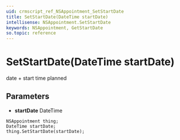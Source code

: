```yaml
---
uid: crmscript_ref_NSAppointment_SetStartDate
title: SetStartDate(DateTime startDate)
intellisense: NSAppointment.SetStartDate
keywords: NSAppointment, GetStartDate
so.topic: reference
---
```


# SetStartDate(DateTime startDate)

date + start time planned

## Parameters

* **startDate** DateTime

```crmscript
NSAppointment thing;
DateTime startDate;
thing.SetStartDate(startDate);
```


